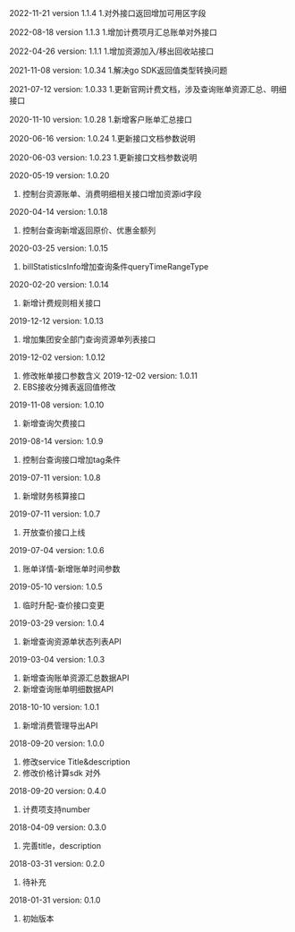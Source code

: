 2022-11-21 version 1.1.4
1.对外接口返回增加可用区字段

2022-08-18 version 1.1.3
1.增加计费项月汇总账单对外接口

2022-04-26 version: 1.1.1
1.增加资源加入/移出回收站接口

2021-11-08 version: 1.0.34
1.解决go SDK返回值类型转换问题

2021-07-12 version: 1.0.33
1.更新官网计费文档，涉及查询账单资源汇总、明细接口

2020-11-10 version: 1.0.28
1.新增客户账单汇总接口

2020-06-16 version: 1.0.24
1.更新接口文档参数说明

2020-06-03 version: 1.0.23
1.更新接口文档参数说明

2020-05-19 version: 1.0.20
1. 控制台资源账单、消费明细相关接口增加资源id字段

2020-04-14 version: 1.0.18
1. 控制台查询新增返回原价、优惠金额列

2020-03-25 version: 1.0.15
1. billStatisticsInfo增加查询条件queryTimeRangeType

2020-02-20 version: 1.0.14
1. 新增计费规则相关接口

2019-12-12 version: 1.0.13
1. 增加集团安全部门查询资源单列表接口

2019-12-02 version: 1.0.12
1. 修改帐单接口参数含义
2019-12-02 version: 1.0.11
1. EBS接收分摊表返回值修改

2019-11-08 version: 1.0.10
1. 新增查询欠费接口

2019-08-14 version: 1.0.9
1. 控制台查询接口增加tag条件

2019-07-11 version: 1.0.8
1. 新增财务核算接口

2019-07-11 version: 1.0.7
1. 开放查价接口上线

2019-07-04 version: 1.0.6
1. 账单详情-新增账单时间参数

2019-05-10 version: 1.0.5
1. 临时升配-查价接口变更

2019-03-29 version: 1.0.4
1. 新增查询资源单状态列表API

2019-03-04 version: 1.0.3
1. 新增查询账单资源汇总数据API
2. 新增查询账单明细数据API

2018-10-10 version: 1.0.1
1. 新增消费管理导出API

2018-09-20 version: 1.0.0
1. 修改service Title&description
2. 修改价格计算sdk 对外

2018-09-20 version: 0.4.0
1. 计费项支持number

2018-04-09 version: 0.3.0
1. 完善title，description

2018-03-31 version: 0.2.0
1. 待补充

2018-01-31 version: 0.1.0
1. 初始版本
